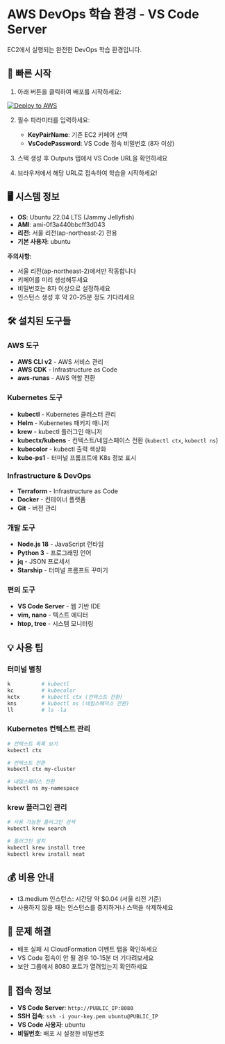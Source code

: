 # AWS DevOps 학습 환경 - VS Code Server
EC2에서 실행되는 완전한 DevOps 학습 환경입니다.

## 🚀 빠른 시작

1. 아래 버튼을 클릭하여 배포를 시작하세요:

<a href="https://console.aws.amazon.com/cloudformation/home?region=ap-northeast-2#/stacks/create/review?templateURL=https://seungdobae-cloudformations.s3.ap-northeast-2.amazonaws.com/cloudformation.yaml&stackName=VSCode-Server-Stack&param_InstanceType=t3.medium&param_VolumeSize=20" target="_blank">
  <img src="https://img.shields.io/badge/Deploy%20to-AWS-orange?style=for-the-badge&logo=amazon-aws" alt="Deploy to AWS">
</a>

2. 필수 파라미터를 입력하세요:
   - **KeyPairName**: 기존 EC2 키페어 선택
   - **VsCodePassword**: VS Code 접속 비밀번호 (8자 이상)

3. 스택 생성 후 Outputs 탭에서 VS Code URL을 확인하세요

4. 브라우저에서 해당 URL로 접속하여 학습을 시작하세요!

## 🖥️ 시스템 정보
- **OS**: Ubuntu 22.04 LTS (Jammy Jellyfish)
- **AMI**: ami-0f3a440bbcff3d043
- **리전**: 서울 리전(ap-northeast-2) 전용
- **기본 사용자**: ubuntu

**주의사항:**
- 서울 리전(ap-northeast-2)에서만 작동합니다
- 키페어를 미리 생성해두세요
- 비밀번호는 8자 이상으로 설정하세요
- 인스턴스 생성 후 약 20-25분 정도 기다리세요

## 🛠️ 설치된 도구들

### AWS 도구
- **AWS CLI v2** - AWS 서비스 관리
- **AWS CDK** - Infrastructure as Code
- **aws-runas** - AWS 역할 전환

### Kubernetes 도구
- **kubectl** - Kubernetes 클러스터 관리
- **Helm** - Kubernetes 패키지 매니저
- **krew** - kubectl 플러그인 매니저
- **kubectx/kubens** - 컨텍스트/네임스페이스 전환 (`kubectl ctx`, `kubectl ns`)
- **kubecolor** - kubectl 출력 색상화
- **kube-ps1** - 터미널 프롬프트에 K8s 정보 표시

### Infrastructure & DevOps
- **Terraform** - Infrastructure as Code
- **Docker** - 컨테이너 플랫폼
- **Git** - 버전 관리

### 개발 도구
- **Node.js 18** - JavaScript 런타임
- **Python 3** - 프로그래밍 언어
- **jq** - JSON 프로세서
- **Starship** - 터미널 프롬프트 꾸미기

### 편의 도구
- **VS Code Server** - 웹 기반 IDE
- **vim, nano** - 텍스트 에디터
- **htop, tree** - 시스템 모니터링

## 💡 사용 팁

### 터미널 별칭
```bash
k          # kubectl
kc         # kubecolor  
kctx       # kubectl ctx (컨텍스트 전환)
kns        # kubectl ns (네임스페이스 전환)
ll         # ls -la
```

### Kubernetes 컨텍스트 관리
```bash
# 컨텍스트 목록 보기
kubectl ctx

# 컨텍스트 전환
kubectl ctx my-cluster

# 네임스페이스 전환
kubectl ns my-namespace
```

### krew 플러그인 관리
```bash
# 사용 가능한 플러그인 검색
kubectl krew search

# 플러그인 설치
kubectl krew install tree
kubectl krew install neat
```

## 💰 비용 안내
- t3.medium 인스턴스: 시간당 약 $0.04 (서울 리전 기준)
- 사용하지 않을 때는 인스턴스를 중지하거나 스택을 삭제하세요

## 🔧 문제 해결
- 배포 실패 시 CloudFormation 이벤트 탭을 확인하세요
- VS Code 접속이 안 될 경우 10-15분 더 기다려보세요
- 보안 그룹에서 8080 포트가 열려있는지 확인하세요

## 📝 접속 정보
- **VS Code Server**: `http://PUBLIC_IP:8080`
- **SSH 접속**: `ssh -i your-key.pem ubuntu@PUBLIC_IP`
- **VS Code 사용자**: ubuntu
- **비밀번호**: 배포 시 설정한 비밀번호